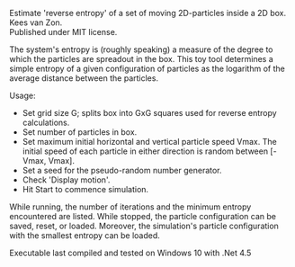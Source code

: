 Estimate 'reverse entropy' of a set of moving 2D-particles inside a 2D box.<br>
Kees van Zon.<br>
Published under MIT license.<br>

The system's entropy is (roughly speaking) a measure of the degree to which the particles are spreadout in the box.
This toy tool determines a simple entropy of a given configuration of particles as the logarithm of the average distance between
the particles.

Usage:
* Set grid size G; splits box into GxG squares used for reverse entropy calculations.
* Set number of particles in box.
* Set maximum initial horizontal and vertical particle speed Vmax. The initial speed of each particle in either direction is random
between [-Vmax, Vmax].
* Set a seed for the pseudo-random number generator.
* Check 'Display motion'.
* Hit Start to commence simulation.

While running, the number of iterations and the minimum entropy encountered are listed.
While stopped, the particle configuration can be saved, reset, or loaded. Moreover, the simulation's particle configuration with
the smallest entropy can be loaded.

Executable last compiled and tested on Windows 10 with .Net 4.5